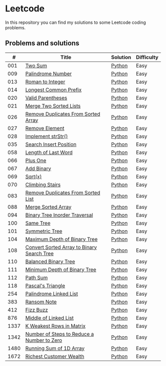 # Leetcode

In this repository you can find my solutions to some Leetcode coding problems.

## Problems and solutions

| # | Title | Solution | Difficulty |
|---| ----- | -------- | ---------- |
|001|[Two Sum](https://leetcode.com/problems/two-sum/)| [Python](./solutions/python/001_TwoSum/twoSum.py) | Easy |
|009|[Palindrome Number](https://leetcode.com/problems/palindrome-number/)| [Python](./solutions/python/009_PalindromeNumber/palindromeNumber.py) | Easy |
|013|[Roman to Integer](https://leetcode.com/problems/roman-to-integer)| [Python](./solutions/python/013_Roman_to_Integer/roman2Integer.py) | Easy |
|014|[Longest Common Prefix](https://leetcode.com/problems/longest-common-prefix)| [Python](./solutions/python/014_Longest_Common_Prefix/longestCommonPrefix.py) | Easy |
|020|[Valid Parentheses](https://leetcode.com/problems/valid-parentheses)| [Python](./solutions/python/020_Valid_Parentheses/validParentheses.py)| Easy |
|021|[Merge Two Sorted Lists](https://leetcode.com/problems/merge-two-sorted-lists)| [Python](./solutions/python/021_Merge_Two_Sorted_Lists/mergeTwoSortedLists.py)| Easy |
|026|[Remove Duplicates From Sorted Array](https://leetcode.com/problems/remove-duplicates-from-sorted-array)| [Python](./solutions/python/026_RemoveDupsFromSortedArray/removeDups.py)| Easy |
|027|[Remove Element](https://leetcode.com/problems/remove-element)| [Python](./solutions/python/027_RemoveElement/removeElement.py)| Easy |
|028|[Implement strStr()](https://leetcode.com/problems/implement-strstr)| [Python](./solutions/python/028_Implement_strStr/strStr.py)| Easy |
|035|[Search Insert Position](https://leetcode.com/problems/search-insert-position)| [Python](./solutions/python/035_SearchInsertPos/searchInsert.py)| Easy |
|058|[Length of Last Word](https://leetcode.com/problems/length-of-last-word)| [Python](./solutions/python/058_LengthOfLastWord/lengthOfLastWord.py)| Easy |
|066|[Plus One](https://leetcode.com/problems/plus-one)| [Python](./solutions/python/066_PlusOne/plusOne.py)| Easy |
|067|[Add Binary](https://leetcode.com/problems/add-binary)| [Python](./solutions/python/067_AddBinary/addBinary.py)| Easy |
|069|[Sqrt(x)](https://leetcode.com/problems/sqrtx)| [Python](./solutions/python/069_Sqrtx/mySqrt.py)| Easy |
|070|[Climbing Stairs](https://leetcode.com/problems/climbing-stairs/)| [Python](./solutions/python/070_ClimbStairs/climbStairs.py)| Easy |
|083|[Remove Duplicates From Sorted List](https://leetcode.com/problems/remove-duplicates-from-sorted-list/)| [Python](./solutions/python/083_RemoveDupsFromSortedList/deleteDuplicates.py)| Easy |
|088|[Merge Sorted Array](https://leetcode.com/problems/merge-sorted-array/)| [Python](./solutions/python/088_MergeSortedArray/merge.py)| Easy |
|094|[Binary Tree Inorder Traversal](https://leetcode.com/problems/binary-tree-inorder-traversal/)| [Python](./solutions/python/094_BinaryTreeInorderTraversal/inorderTraversal.py)| Easy |
|100|[Same Tree](https://leetcode.com/problems/same-tree/)| [Python](./solutions/python/100_SameTree/isSameTree.py)| Easy |
|101|[Symmetric Tree](https://leetcode.com/problems/symmetric-tree/)| [Python](./solutions/python/101_SymmetricTree/isSymmetric.py)| Easy |
|104|[Maximum Depth of Binary Tree](https://leetcode.com/problems/maximum-depth-of-binary-tree/)| [Python](./solutions/python/104_MaxDepthOfBinTree/maxDepth.py)| Easy |
|108|[Convert Sorted Array to Binary Search Tree](https://leetcode.com/problems/convert-sorted-array-to-binary-search-tree/)| [Python](./solutions/python/108_ConvertArraytoBinSearchTree/sortedArrayToBST.py)| Easy |
|110|[Balanced Binary Tree](https://leetcode.com/problems/balanced-binary-tree/)| [Python](./solutions/python/110_BalancedBinTree/isBalanced.py)| Easy |
|111|[Minimum Depth of Binary Tree](https://leetcode.com/problems/minimum-depth-of-binary-tree/)| [Python](./solutions/python/111_MinDepthOfBinTree/minDepth.py)| Easy |
|112|[Path Sum](https://leetcode.com/problems/path-sum/)| [Python](./solutions/python/112_PathSum/hasPathSum.py)| Easy |
|118|[Pascal's Triangle](https://leetcode.com/problems/pascals-triangle/)| [Python](./solutions/python/118_PascalsTriangle/generate.py)| Easy |
|254|[Palindrome Linked List](https://leetcode.com/problems/palindrome-linked-list)| [Python](./solutions/python/254_PalindromeLinkedList/palindromeLinkedList.py) | Easy |
|383|[Ransom Note](https://leetcode.com/problems/ransom-note)| [Python](./solutions/python/383_RansomNote/ransomNote.py) | Easy |
|412|[Fizz Buzz](https://leetcode.com/problems/fizz-buzz)| [Python](./solutions/python/412_FizzBuzz/fizzbuzz.py) | Easy |
|876|[Middle of Linked List](https://leetcode.com/problems/middle-of-the-linked-list)| [Python](./solutions/python/876_MiddleOfLinkedList/middleOfLinkedList.py)| Easy |
|1337|[K Weakest Rows in Matrix](https://leetcode.com/problems/the-k-weakest-rows-in-a-matrix)| [Python](./solutions/python/1337_K_weakest_rows/kweakestrows.py)| Easy |
|1342|[Number of Steps to Reduce a Number to Zero](https://leetcode.com/problems/number-of-steps-to-reduce-a-number-to-zero)| [Python](./solutions/python/1342_NumberOfSteps2ReduceNumber2Zero/numberOfsteps.py)| Easy |
|1480|[Running Sum of 1D Array](https://leetcode.com/problems/running-sum-of-1d-array)| [Python](./solutions/python/1480_RunningSumOf1DArray/runningSum.py)| Easy |
|1672|[Richest Customer Wealth](https://leetcode.com/problems/richest-customer-wealth)| [Python](./solutions/python/1672_RichestCustomerWealth/richestCustomerWealth.py)| Easy |
